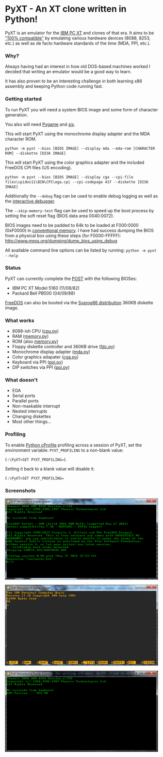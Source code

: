 # PyXT - An XT clone written in Python!

PyXT is an emulator for the [IBM PC XT](https://en.wikipedia.org/wiki/IBM_Personal_Computer_XT) and clones of that era.
It aims to be ["100% compatible"](https://en.wikipedia.org/wiki/IBM_PC_compatible) by emulating various hardware devices (8088, 8253, etc.) as well as de facto hardware standards of the time (MDA, PPI, etc.).

### Why?
Always having had an interest in how old DOS-based machines worked I decided that writing an emulator would be a good way to learn.

It has also proven to be an interesting challenge in both learning x86 assembly and keeping Python code running fast.

### Getting started
To run PyXT you will need a system BIOS image and some form of character generation.

You also will need [Pygame](http://pygame.org/news.html) and [six](https://pythonhosted.org/six/).

This will start PyXT using the monochrome display adapter and the MDA character ROM.

```
python -m pyxt --bios [BIOS IMAGE] --display mda --mda-rom [CHARACTER ROM] --diskette [DISK IMAGE]
```

This will start PyXT using the color graphics adapter and the included FreeDOS CPI files (US encoding).

```
python -m pyxt --bios [BIOS IMAGE] --display cga --cpi-file files\cpidos11\BIN\CPI\ega.cpi --cpi-codepage 437 --diskette [DISK IMAGE]
```

Additionally the `--debug` flag can be used to enable debug logging as well as the [interactive debugger](pyxt/debugger.py).

The `--skip-memory-test` flag can be used to speed up the boot process by setting the soft reset flag (BIOS data area 0040:0072).

BIOS images need to be padded to 64k to be loaded at F000:0000 (0xF0000) in [conventional memory](https://en.wikipedia.org/wiki/Conventional_memory).
I have had success dumping the BIOS from a physical box using these steps (for F0000-FFFFF): http://www.mess.org/dumping/dump_bios_using_debug

All available command line options can be listed by running: `python -m pyxt --help`

### Status
PyXT can currently complete the [POST](https://en.wikipedia.org/wiki/Power-on_self-test#IBM-compatible_PC_POST) with the following BIOSes:
* IBM PC XT Model 5160 (11/08/82)
* Packard Bell PB500 (04/09/88)

[FreeDOS](http://www.freedos.org/) can also be booted via the [Svarog86 distribution](http://svarog86.sourceforge.net/) 360KB diskette image.

### What works
* 8088-ish CPU ([cpu.py](pyxt/cpu.py))
* RAM ([memory.py](pyxt/memory.py))
* ROM (also [memory.py](pyxt/memory.py))
* Floppy diskette controller and 360KB drive ([fdc.py](pyxt/fdc.py))
* Monochrome display adapter ([mda.py](pyxt/mda.py))
* Color graphics adapater ([cga.py](pyxt/cga.py))
* Keyboard via PPI ([ppi.py](pyxt/ppi.py))
* DIP switches via PPI ([ppi.py](pyxt/ppi.py))

### What doesn't
* EGA
* Serial ports
* Parallel ports
* Non-maskable interrupt
* Nested interrupts
* Changing diskettes
* Most other things...

### Profiling
To enable [Python cProfile](https://docs.python.org/2/library/profile.html) profiling across a session of PyXT, set the environment variable:
`PYXT_PROFILING` to a non-blank value:

```
C:\PyXT>SET PYXT_PROFILING=1
```

Setting it back to a blank value will disable it:
```
C:\PyXT>SET PYXT_PROFILING=
```

### Screenshots

![FreeDOS via Svarog86](files/freedos.png "FreeDOS via Svarog86")

![Cassette BASIC](files/cassette-basic.png "Cassette BASIC")

![PB500 memory test](files/memory-test.png "PB500 memory test")
